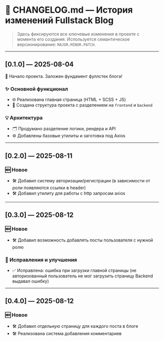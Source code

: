 # 📒 CHANGELOG.md — История изменений Fullstack Blog

> Здесь фиксируются все ключевые изменения в проекте с момента его создания. Используется семантическое версионирование: `MAJOR.MINOR.PATCH`.

---

## [0.1.0] — 2025-08-04

🎉 Начало проекта. Заложен фундамент фуллстек блога!

### ✨ Основной функционал

- 🌐 Реализована главная страница (HTML + SCSS + JS)
- 📁 Создана структура проекта с разделением на `frontend` и `backend`

### 💡 Архитектура

- 🗂️ Продумано разделение логики, рендера и API
- ⚙️ Добавлены базовые утилиты и заготовка под Axios

---

## [0.2.0] — 2025-08-11

### 🆕 Новое

- 🛠️ Добавил систему авторизации/регистрации (в зависимости от роли появляются ссылки в header)
- 🛠️ Добавил утилиту для работы с http запросам axios

---

## [0.3.0] — 2025-08-12

### 🆕 Новое

- 🛠️ Добавил возможность добавлять посты пользователя с нужной ролю

### 🐞 Исправления и улучшения

- ✅ Исправлена: ошибка при загрузки главной страницы (не авторизованный пользователь не мог загрузить страницу Backend выдавал ошибку)

---

## [0.4.0] — 2025-08-12

### 🆕 Новое

- 🛠️ Добавил отдельную страницу для каждого поста в блоге
- 🛠️ Реализована система добавления комментариев
